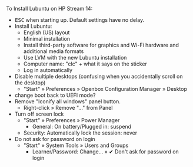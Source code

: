 To Install Lubuntu on HP Stream 14:

 - <kbd>ESC</kbd> when starting up. Default settings have no delay.
 - Install Lubuntu:
   - English (US) layout
   - Minimal installation
   - Install third-party software for graphics and Wi-Fi hardware and additional media formats
   - Use LVM with the new Lubuntu installation
   - Computer name: "clc" + what it says on the sticker
   - Log in automatically 
 - Disable multiple desktops (confusing when you accidentally scroll on the desktop)
     - "Start" » Preferences » Openbox Configuration Manager » Desktop
 - change boot back to UEFI mode?
 - Remove "Iconify all windows" panel button.
    - Right-click » Remove "..." from Panel
 - Turn off screen lock
     - "Start" » Preferences » Power Manager
        - General: On battery/Plugged in: suspend
	- Security: Automatically lock the session: never
 - Do not ask for password on login
     - "Start" » System Tools » Users and Groups
        - Learner/Password: Change... » ✔ Don't ask for password on login
